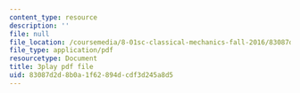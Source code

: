 ```yaml
---
content_type: resource
description: ''
file: null
file_location: /coursemedia/8-01sc-classical-mechanics-fall-2016/83087d2d8b0a1f62894dcdf3d245a8d5_nfawe03nvAY.pdf
file_type: application/pdf
resourcetype: Document
title: 3play pdf file
uid: 83087d2d-8b0a-1f62-894d-cdf3d245a8d5
---
```

